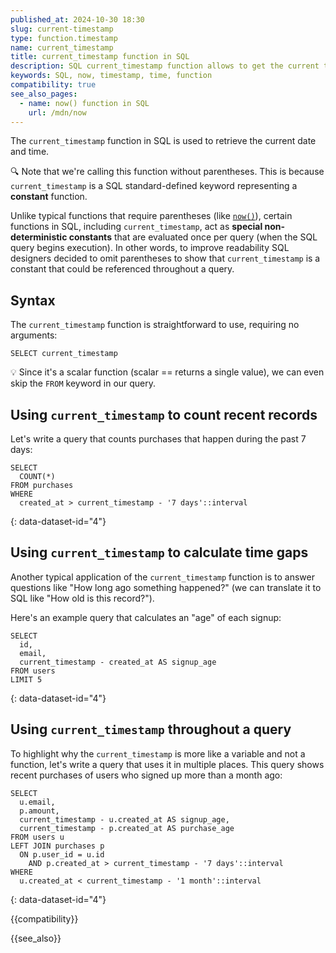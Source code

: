 ```yaml
---
published_at: 2024-10-30 18:30
slug: current-timestamp
type: function.timestamp
name: current_timestamp
title: current_timestamp function in SQL
description: SQL current_timestamp function allows to get the current time.
keywords: SQL, now, timestamp, time, function
compatibility: true
see_also_pages:
  - name: now() function in SQL
    url: /mdn/now
---
```


The `current_timestamp` function in SQL is used to retrieve the current date and time.

:mag: Note that we're calling this function without parentheses. This is because `current_timestamp` is a SQL standard-defined keyword representing a **constant** function.

Unlike typical functions that require parentheses (like [`now()`](/mdn/now)), certain functions in SQL, including `current_timestamp`, act as **special non-deterministic constants** that are evaluated once per query (when the SQL query begins execution). In other words, to improve readability SQL designers decided to omit parentheses to show that `current_timestamp` is a constant that could be referenced throughout a query.

## Syntax

The `current_timestamp` function is straightforward to use, requiring no arguments:

~~~pgsql
SELECT current_timestamp
~~~

:bulb: Since it's a scalar function (scalar == returns a single value), we can even skip the `FROM` keyword in our query.

## Using `current_timestamp` to count recent records

Let's write a query that counts purchases that happen during the past 7 days:

~~~pgsql
SELECT
  COUNT(*)
FROM purchases
WHERE
  created_at > current_timestamp - '7 days'::interval
~~~
{: data-dataset-id="4"}

## Using `current_timestamp` to calculate time gaps

Another typical application of the `current_timestamp` function is to answer questions like "How long ago something happened?" (we can translate it to SQL like "How old is this record?").

Here's an example query that calculates an "age" of each signup:

~~~pgsql
SELECT
  id,
  email,
  current_timestamp - created_at AS signup_age
FROM users
LIMIT 5
~~~
{: data-dataset-id="4"}

## Using `current_timestamp` throughout a query

To highlight why the `current_timestamp` is more like a variable and not a function, let's write a query that uses it in multiple places. This query shows recent purchases of users who signed up more than a month ago:

~~~pgsql
SELECT
  u.email,
  p.amount,
  current_timestamp - u.created_at AS signup_age,
  current_timestamp - p.created_at AS purchase_age
FROM users u
LEFT JOIN purchases p
  ON p.user_id = u.id
    AND p.created_at > current_timestamp - '7 days'::interval
WHERE
  u.created_at < current_timestamp - '1 month'::interval
~~~
{: data-dataset-id="4"}

{{compatibility}}

{{see_also}}

